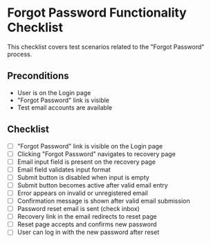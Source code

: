# Forgot Password Functionality Checklist

This checklist covers test scenarios related to the "Forgot Password" process.

## Preconditions
- User is on the Login page
- "Forgot Password" link is visible
- Test email accounts are available

## Checklist

- [ ] "Forgot Password" link is visible on the Login page
- [ ] Clicking "Forgot Password" navigates to recovery page
- [ ] Email input field is present on the recovery page
- [ ] Email field validates input format
- [ ] Submit button is disabled when input is empty
- [ ] Submit button becomes active after valid email entry
- [ ] Error appears on invalid or unregistered email
- [ ] Confirmation message is shown after valid email submission
- [ ] Password reset email is sent (check inbox)
- [ ] Recovery link in the email redirects to reset page
- [ ] Reset page accepts and confirms new password
- [ ] User can log in with the new password after reset
